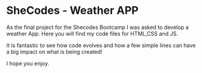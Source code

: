 # SheCodes - Weather APP
As the final project for the Shecodes Bootcamp I was asked to develop a weather App.
Here you will find my code files for HTML,CSS and JS. 

It is fantastic to see how code evolves and how a few simple lines can have a big impact on what is being created!

I hope you enjoy.
